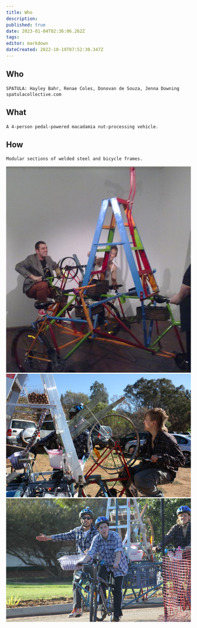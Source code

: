 ```yaml
---
title: Who
description: 
published: true
date: 2023-01-04T02:36:06.262Z
tags: 
editor: markdown
dateCreated: 2022-10-19T07:52:30.347Z
---
```


## Who

    SPATULA: Hayley Bahr, Renae Coles, Donovan de Souza, Jenna Downing
    spatulacollective.com

## What

    A 4-person pedal-powered macadamia nut-processing vehicle.

## How

    Modular sections of welded steel and bicycle frames.

![](/projects/301502_10150421883807176_690852175_10282771_215941096_n.jpg) ![](/projects/image001.jpg) ![](/projects/image333.jpg)
